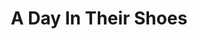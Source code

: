 ---
pid: CH844
title: A Day In Their Shoes
location_transcription: City Hall Area
zipcode: '19104'
outside_phl: 
neighborhood: University City,Belmont,Parkside,Powelton Village
age: '19'
age_range: 13-19
instagram: 
image_file_name: CH_844.jpg
proposal_transcription: A sea of clay mosaic shoes, each pair representative of 100
  undocumented migrants
topic: Immigration
topic_summary: '0'
type: Sculpture Statue
keywords_other: 
credit: Leina Betvev
image_labels: |-
  -city hall
  -sea of shoes
twitter: 
facebook: 
permalink: "/monuments/ch844/"
layout: item-page
---